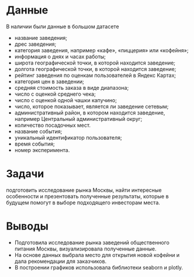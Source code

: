 # Данные
В наличии были данные в большом датасете
- название заведения;
- дрес заведения;
- категория заведения, например «кафе», «пиццерия» или «кофейня»;
- информация о днях и часах работы;
- широта географической точки, в которой находится заведение;
- долгота географической точки, в которой находится заведение;
- рейтинг заведения по оценкам пользователей в Яндекс Картах;
- категория цен в заведении;
- средняя стоимость заказа в виде диапазона;
- число с оценкой среднего чека;
- число с оценкой одной чашки капучино;
- число, которое показывает, является ли заведение сетевым;
- административный район, в котором находится заведение, например Центральный административный округ;
- количество посадочных мест.
- название события;
- уникальный идентификатор пользователя;
- время события;
- номер эксперимента.

# Задачи
подготовить исследование рынка Москвы, найти интересные особенности и презентовать полученные результаты, которые в будущем помогут в выборе подходящего инвесторам места.

# Выводы
- Подготовила исследование рынка заведений общественного питания Москвы, визуализировала полученные данные. 
- На основе данных выбрала место для открытия новой кофейни и дала рекомендации для заказчиков. 
- В построении графиков использовала библиотеки seaborn и plotly. 
